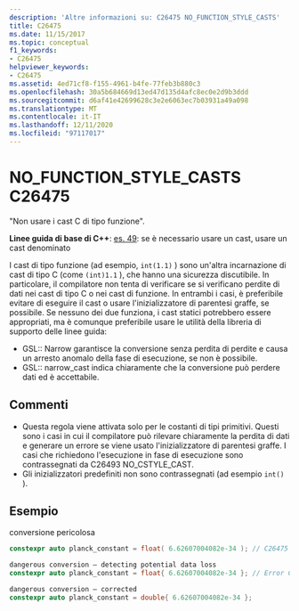```yaml
---
description: 'Altre informazioni su: C26475 NO_FUNCTION_STYLE_CASTS'
title: C26475
ms.date: 11/15/2017
ms.topic: conceptual
f1_keywords:
- C26475
helpviewer_keywords:
- C26475
ms.assetid: 4ed71cf8-f155-4961-b4fe-77feb3b880c3
ms.openlocfilehash: 30a5b684669d13ed47d135d4afc8ec0e2d9b3ddd
ms.sourcegitcommit: d6af41e42699628c3e2e6063ec7b03931a49a098
ms.translationtype: MT
ms.contentlocale: it-IT
ms.lasthandoff: 12/11/2020
ms.locfileid: "97117017"
---
```

# <a name="c26475-no_function_style_casts"></a>NO_FUNCTION_STYLE_CASTS C26475

"Non usare i cast C di tipo funzione".

**Linee guida di base di C++**: [es. 49](https://github.com/isocpp/CppCoreGuidelines/blob/master/CppCoreGuidelines.md#es49-if-you-must-use-a-cast-use-a-named-cast): se è necessario usare un cast, usare un cast denominato

I cast di tipo funzione (ad esempio, `int(1.1)` ) sono un'altra incarnazione di cast di tipo C (come `(int)1.1` ), che hanno una sicurezza discutibile. In particolare, il compilatore non tenta di verificare se si verificano perdite di dati nei cast di tipo C o nei cast di funzione. In entrambi i casi, è preferibile evitare di eseguire il cast o usare l'inizializzatore di parentesi graffe, se possibile. Se nessuno dei due funziona, i cast statici potrebbero essere appropriati, ma è comunque preferibile usare le utilità della libreria di supporto delle linee guida:

- GSL:: Narrow garantisce la conversione senza perdita di perdite e causa un arresto anomalo della fase di esecuzione, se non è possibile.
- GSL:: narrow_cast indica chiaramente che la conversione può perdere dati ed è accettabile.

## <a name="remarks"></a>Commenti

- Questa regola viene attivata solo per le costanti di tipi primitivi. Questi sono i casi in cui il compilatore può rilevare chiaramente la perdita di dati e generare un errore se viene usato l'inizializzatore di parentesi graffe. I casi che richiedono l'esecuzione in fase di esecuzione sono contrassegnati da C26493 NO_CSTYLE_CAST.
- Gli inizializzatori predefiniti non sono contrassegnati (ad esempio `int()` ).

## <a name="example"></a>Esempio

conversione pericolosa

```cpp
constexpr auto planck_constant = float( 6.62607004082e-34 ); // C26475
```

```cpp
dangerous conversion – detecting potential data loss
constexpr auto planck_constant = float{ 6.62607004082e-34 }; // Error C2397
```

```cpp
dangerous conversion – corrected
constexpr auto planck_constant = double{ 6.62607004082e-34 };
```
